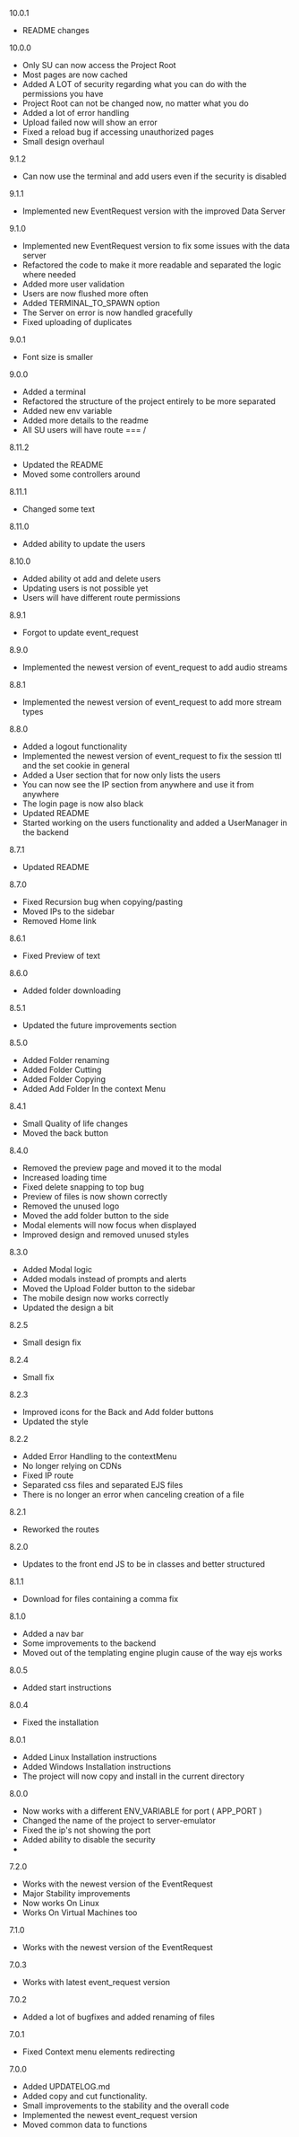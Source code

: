 10.0.1
- README changes

10.0.0
- Only SU can now access the Project Root
- Most pages are now cached
- Added A LOT of security regarding what you can do with the permissions you have
- Project Root can not be changed now, no matter what you do
- Added a lot of error handling
- Upload failed now will show an error
- Fixed a reload bug if accessing unauthorized pages
- Small design overhaul

9.1.2
- Can now use the terminal and add users even if the security is disabled

9.1.1
- Implemented new EventRequest version with the improved Data Server 

9.1.0
- Implemented new EventRequest version to fix some issues with the data server
- Refactored the code to make it more readable and separated the logic where needed
- Added more user validation
- Users are now flushed more often
- Added TERMINAL_TO_SPAWN option
- The Server on error is now handled gracefully
- Fixed uploading of duplicates 

9.0.1
- Font size is smaller

9.0.0
- Added a terminal
- Refactored the structure of the project entirely to be more separated
- Added new env variable
- Added more details to the readme
- All SU users will have route === /

8.11.2
- Updated the README
- Moved some controllers around

8.11.1
- Changed some text

8.11.0
- Added ability to update the users

8.10.0
- Added ability ot add and delete users
- Updating users is not possible yet
- Users will have different route permissions

8.9.1
- Forgot to update event_request

8.9.0
- Implemented the newest version of event_request to add audio streams 

8.8.1
- Implemented the newest version of event_request to add more stream types

8.8.0
- Added a logout functionality
- Implemented the newest version of event_request to fix the session ttl and the set cookie in general
- Added a User section that for now only lists the users
- You can now see the IP section from anywhere and use it from anywhere 
- The login page is now also black
- Updated README 
- Started working on the users functionality and added a UserManager in the backend 

8.7.1
- Updated README

8.7.0
- Fixed Recursion bug when copying/pasting
- Moved IPs to the sidebar
- Removed Home link

8.6.1
- Fixed Preview of text

8.6.0
- Added folder downloading

8.5.1
- Updated the future improvements section

8.5.0
- Added Folder renaming
- Added Folder Cutting
- Added Folder Copying
- Added Add Folder In the context Menu

8.4.1
- Small Quality of life changes
- Moved the back button

8.4.0
- Removed the preview page and moved it to the modal
- Increased loading time
- Fixed delete snapping to top bug
- Preview of files is now shown correctly
- Removed the unused logo
- Moved the add folder button to the side
- Modal elements will now focus when displayed 
- Improved design and removed unused styles

8.3.0
- Added Modal logic
- Added modals instead of prompts and alerts
- Moved the Upload Folder button to the sidebar
- The mobile design now works correctly
- Updated the design a bit

8.2.5
- Small design fix

8.2.4
- Small fix

8.2.3
- Improved icons for the Back and Add folder buttons
- Updated the style

8.2.2
- Added Error Handling to the contextMenu
- No longer relying on CDNs
- Fixed IP route
- Separated css files and separated EJS files
- There is no longer an error when canceling creation of a file

8.2.1
- Reworked the routes

8.2.0
- Updates to the front end JS to be in classes and better structured 

8.1.1
- Download for files containing a comma fix

8.1.0
- Added a nav bar
- Some improvements to the backend
- Moved out of the templating engine plugin cause of the way ejs works

8.0.5
- Added start instructions

8.0.4
- Fixed the installation

8.0.1
- Added Linux Installation instructions
- Added Windows Installation instructions
- The project will now copy and install in the current directory

8.0.0
- Now works with a different ENV_VARIABLE for port ( APP_PORT )
- Changed the name of the project to server-emulator
- Fixed the ip's not showing the port
- Added ability to disable the security
- 

7.2.0
- Works with the newest version of the EventRequest
- Major Stability improvements
- Now works On Linux
- Works On Virtual Machines too

7.1.0
- Works with the newest version of the EventRequest

7.0.3
- Works with latest event_request version

7.0.2
- Added a lot of bugfixes and added renaming of files

7.0.1
- Fixed Context menu elements redirecting

7.0.0
- Added UPDATELOG.md
- Added copy and cut functionality.
- Small improvements to the stability and the overall code
- Implemented the newest event_request version
- Moved common data to functions